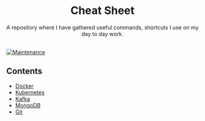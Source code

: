 <h1 align="center">Cheat Sheet</h1>
<div align="center">
A repository where I have gathered useful commands, shortcuts I use on my day to day work.
</div>
<br>

[![Maintenance](https://img.shields.io/badge/Maintained%3F-yes-green.svg)](https://github.com/gkampitakis/cheatsheet/graphs/commit-activity)

## Contents

- [Docker](Docker/README.md)
- [Kubernetes](Kubernetes/README.md)
- [Kafka](Kafka/Readme.md)
- [MongoDB](MongoDB/README.md)
- [Git](Git/README.md)
